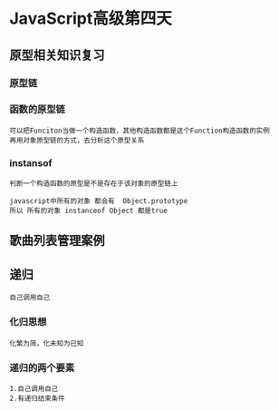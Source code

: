 # JavaScript高级第四天

## 原型相关知识复习
### 原型链
### 函数的原型链
    可以把Funciton当做一个构造函数，其他构造函数都是这个Function构造函数的实例
    再用对象原型链的方式，去分析这个原型关系
### instansof
    判断一个构造函数的原型是不是存在于该对象的原型链上

    javascript中所有的对象 都会有  Object.prototype
    所以 所有的对象 instanceof Object 都是true
## 歌曲列表管理案例
## 递归
    自己调用自己
### 化归思想
    化繁为简，化未知为已知
### 递归的两个要素
    1.自己调用自己
    2.有递归结束条件
